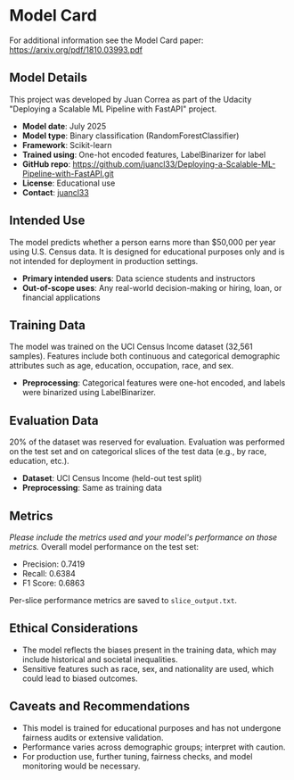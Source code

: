 # Model Card

For additional information see the Model Card paper: https://arxiv.org/pdf/1810.03993.pdf

## Model Details
This project was developed by Juan Correa as part of the Udacity "Deploying a Scalable ML Pipeline with FastAPI" project.
- **Model date**: July 2025
- **Model type**: Binary classification (RandomForestClassifier)
- **Framework**: Scikit-learn
- **Trained using**: One-hot encoded features, LabelBinarizer for label
- **GitHub repo**: https://github.com/juancl33/Deploying-a-Scalable-ML-Pipeline-with-FastAPI.git
- **License**: Educational use
- **Contact**: [juancl33](https://github.com/juancl33)
## Intended Use
The model predicts whether a person earns more than $50,000 per year using U.S. Census data. It is designed for educational purposes only and is not intended for deployment in production settings.

- **Primary intended users**: Data science students and instructors
- **Out-of-scope uses**: Any real-world decision-making or hiring, loan, or financial applications
## Training Data
The model was trained on the UCI Census Income dataset (32,561 samples). Features include both continuous and categorical demographic attributes such as age, education, occupation, race, and sex.

- **Preprocessing**: Categorical features were one-hot encoded, and labels were binarized using LabelBinarizer.
## Evaluation Data
20% of the dataset was reserved for evaluation. Evaluation was performed on the test set and on categorical slices of the test data (e.g., by race, education, etc.).

- **Dataset**: UCI Census Income (held-out test split)
- **Preprocessing**: Same as training data
## Metrics
_Please include the metrics used and your model's performance on those metrics._
Overall model performance on the test set:

- Precision: 0.7419
- Recall: 0.6384
- F1 Score: 0.6863

Per-slice performance metrics are saved to `slice_output.txt`.
## Ethical Considerations
- The model reflects the biases present in the training data, which may include historical and societal inequalities.
- Sensitive features such as race, sex, and nationality are used, which could lead to biased outcomes.
## Caveats and Recommendations
- This model is trained for educational purposes and has not undergone fairness audits or extensive validation.
- Performance varies across demographic groups; interpret with caution.
- For production use, further tuning, fairness checks, and model monitoring would be necessary.
